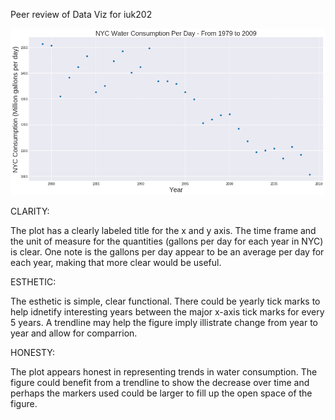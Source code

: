 Peer review of Data Viz for iuk202

![](iukplot.png)

CLARITY:

The plot has a clearly labeled title for the x and y axis. The time frame and the unit of measure for the quantities (gallons per day for each year in NYC) is clear. One note is the gallons per day appear to be an average per day for each year, making that more clear would be useful.

ESTHETIC: 

The esthetic is simple, clear functional. There could be yearly tick marks to help idnetify interesting years between the major x-axis tick marks for every 5 years. A trendline may help the figure imply illistrate change from year to year and allow for comparrion.

HONESTY: 

The plot appears honest in representing trends in water consumption. The figure could benefit from a trendline to show the decrease over time and perhaps the markers used could be larger to fill up the open space of the figure.
